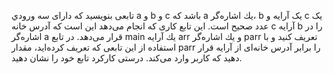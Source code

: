 تابعی بنويسيد كه دارای سه ورودي a و b و c باشد كه a يك اشاره‌گر، b يک آرايه و c يک عدد صحيح است. اين تابع كاری كه انجام می‌دهد اين است كه آدرس خانه c آرايه b را در اشاره‌گر a قرار می‌دهد. در تابع main يك آرايه arr و يك اشاره‌گر parr تعريف كنيد و با استفاده از اين تابعی كه تعريف كرده‌ايد، مقدار parr را برابر آدرس خانه‌ای از آرايه قرار دهيد كه كاربر وارد می‌كند. درستی كاركرد تابع خود را نشان دهيد.